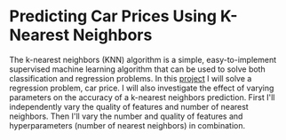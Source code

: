 # Predicting Car Prices Using K-Nearest Neighbors

The k-nearest neighbors (KNN) algorithm is a simple, easy-to-implement supervised machine learning algorithm that can be used to solve both classification and regression problems. In this [project](https://github.com/jessedeans/KNN_Car_Prices/blob/master/KNN_Car_Prices.ipynb) I will solve a regression problem, car price. I will also investigate the effect of varying parameters on the accuracy of a k-nearest neighbors prediction. First I'll independently vary the quality of features and number of nearest neighbors. Then I'll vary the number and quality of features and hyperparameters (number of nearest neighbors) in combination.
